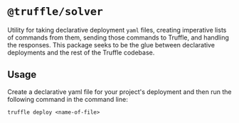 # `@truffle/solver`

Utility for taking declarative deployment `yaml` files, creating imperative lists of commands from them, sending those commands to Truffle, and handling the responses. This package seeks to be the glue between declarative deployments and the rest of the Truffle codebase.

## Usage

Create a declarative yaml file for your project's deployment and then run the following command in the command line:

`truffle deploy <name-of-file>`
